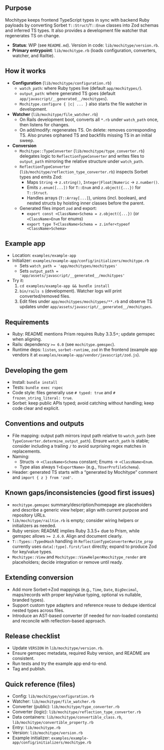 ## Purpose

Mochitype keeps frontend TypeScript types in sync with backend Ruby payloads by converting Sorbet `T::Struct`/`T::Enum` classes into Zod schemas and inferred TS types. It also provides a development file watcher that regenerates TS on change.

- **Status**: WIP (see `README.md`). Version in code: `lib/mochitype/version.rb`.
- **Primary entrypoint**: `lib/mochitype.rb` (loads configuration, converters, watcher, and Railtie).

## How it works

- **Configuration** (`lib/mochitype/configuration.rb`)
  - `watch_path`: where Ruby types live (default `app/mochitypes/`).
  - `output_path`: where generated TS goes (default `app/javascript/__generated__/mochitypes`).
  - `Mochitype.configure { |c| ... }` also starts the file watcher in development.
- **Watcher** (`lib/mochitype/file_watcher.rb`)
  - On Rails development boot, converts all `*.rb` under `watch_path` once, then listens for changes.
  - On add/modify: regenerates TS. On delete: removes corresponding TS. Also prunes orphaned TS and backfills missing TS in an initial sweep.
- **Conversion**
  - `Mochitype::TypeConverter` (`lib/mochitype/type_converter.rb`) delegates logic to `ReflectionTypeConverter` and writes files to `output_path` mirroring the relative structure under `watch_path`.
  - `ReflectionTypeConverter` (`lib/mochitype/reflection_type_converter.rb`) inspects Sorbet types and emits Zod:
    - Maps `String` → `z.string()`, `Integer|Float|Numeric` → `z.number()`.
    - Emits `z.enum([...])` for `T::Enum` and `z.object({...})` for `T::Struct`.
    - Handles arrays (`T::Array[...]`), unions (incl. boolean), and nested structs by hoisting inner classes before the parent.
  - Generated files import `zod` and export:
    - `export const <ClassName>Schema = z.object({...})` (or `<ClassName>Enum` for enums)
    - `export type T<ClassName>Schema = z.infer<typeof <ClassName>Schema>`

## Example app

- Location: `examples/example-app`
- Initializer: `examples/example-app/config/initializers/mochitype.rb`
  - Sets `watch_path = 'app/mochitypes/mochitypes'`
  - Sets `output_path = 'app/assets/javascript/__generated__/mochitypes'`
- Try it:
  1. `cd examples/example-app && bundle install`
  2. `bin/rails s` (development). Watcher logs will print converted/removed files.
  3. Edit files under `app/mochitypes/mochitypes/**.rb` and observe TS updates under `app/assets/javascript/__generated__/mochitypes`.

## Requirements

- Ruby: README mentions Prism requires Ruby 3.3.5+; update gemspec when aligning.
- Rails: dependency `>= 6.0` (see `mochitype.gemspec`).
- Runtime deps: `listen`, `sorbet-runtime`, `zod` in the frontend (example app vendors it at `examples/example-app/vendor/javascript/zod.js`).

## Developing the gem

- Install: `bundle install`
- Tests: `bundle exec rspec`
- Code style: files generally use `# typed: true` and `# frozen_string_literal: true`.
- Sorbet: keep public APIs typed; avoid catching without handling; keep code clear and explicit.

## Conventions and outputs

- File mapping: output path mirrors input path relative to `watch_path` (see `TypeConverter.determine_output_path`). Ensure `watch_path` is stable; consider including a trailing `/` to avoid surprising regex matches in replacements.
- Naming:
  - Structs → `<ClassName>Schema` constant; Enums → `<ClassName>Enum`.
  - Type alias always `T<ExportName>` (e.g., `TUserProfileSchema`).
- Header: generated TS starts with a “generated by Mochitype” comment and `import { z } from 'zod'`.

## Known gaps/inconsistencies (good first issues)

- `mochitype.gemspec` summary/description/homepage are placeholders and describe a generic view helper; align with current purpose and repository URLs.
- `lib/mochitype/railtie.rb` is empty; consider wiring helpers or initializers as needed.
- Ruby version: README implies Ruby 3.3.5+ due to Prism, while gemspec allows `>= 2.6.0`. Align and document clearly.
- `T::Types::TypedHash` handling in `ReflectionTypeConverter#write_prop` currently uses `data[:type].first/last` directly; expand to produce Zod for key/value types.
- `Mochitype::View` and `Mochitype::ViewHelper#mochitype_render` are placeholders; decide integration or remove until ready.

## Extending conversion

- Add more Sorbet→Zod mappings (e.g., `Time`, `Date`, `BigDecimal`, maps/records with proper key/value typing, optional vs nullable, branded types).
- Support custom type adapters and reference reuse to dedupe identical nested types across files.
- Introduce an AST-based converter (if needed for non-loaded constants) and reconcile with reflection-based approach.

## Release checklist

- Update `VERSION` in `lib/mochitype/version.rb`.
- Ensure gemspec metadata, required Ruby version, and README are consistent.
- Run tests and try the example app end-to-end.
- Tag and publish.

## Quick reference (files)

- Config: `lib/mochitype/configuration.rb`
- Watcher: `lib/mochitype/file_watcher.rb`
- Converter (public): `lib/mochitype/type_converter.rb`
- Converter (logic): `lib/mochitype/reflection_type_converter.rb`
- Data containers: `lib/mochitype/convertible_class.rb`, `lib/mochitype/convertible_property.rb`
- Entry: `lib/mochitype.rb`
- Version: `lib/mochitype/version.rb`
- Example initializer: `examples/example-app/config/initializers/mochitype.rb`
